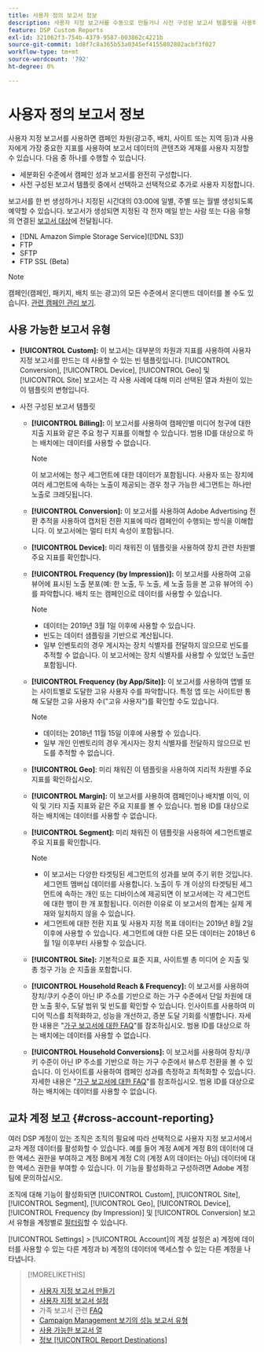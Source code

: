 ```yaml
---
title: 사용자 정의 보고서 정보
description: 사용자 지정 보고서를 수동으로 만들거나 사전 구성된 보고서 템플릿을 사용하는 옵션에 대해 알아봅니다.
feature: DSP Custom Reports
exl-id: 321062f3-754b-4379-9587-003862c4221b
source-git-commit: 1d8f7c8a365b53a0345ef4155802802acbf3f027
workflow-type: tm+mt
source-wordcount: '792'
ht-degree: 0%

---
```


# 사용자 정의 보고서 정보

사용자 지정 보고서를 사용하면 캠페인 차원(광고주, 배치, 사이트 또는 지역 등)과 사용자에게 가장 중요한 지표를 사용하여 보고서 데이터의 콘텐츠와 게재를 사용자 지정할 수 있습니다. 다음 중 하나를 수행할 수 있습니다.

* 세분화된 수준에서 캠페인 성과 보고서를 완전히 구성합니다.
* 사전 구성된 보고서 템플릿 중에서 선택하고 선택적으로 추가로 사용자 지정합니다.

보고서를 한 번 생성하거나 지정된 시간대의 03:00에 일별, 주별 또는 월별 생성되도록 예약할 수 있습니다. 보고서가 생성되면 지정된 각 전자 메일 받는 사람 또는 다음 유형의 연결된 [보고서 대상](/help/dsp/reports/report-destinations/report-destination-about.md)에 전달됩니다.

* [!DNL Amazon Simple Storage Service]([!DNL S3])
* FTP
* SFTP
* FTP SSL (Beta)

>[!NOTE]
>
>캠페인(캠페인, 패키지, 배치 또는 광고)의 모든 수준에서 온디맨드 데이터를 볼 수도 있습니다. [관련 캠페인 관리 보기](/help/dsp/campaign-management/reports/campaign-reports-about.md).

## 사용 가능한 보고서 유형

* **[!UICONTROL Custom]:** 이 보고서는 대부분의 차원과 지표를 사용하여 사용자 지정 보고서를 만드는 데 사용할 수 있는 빈 템플릿입니다. [!UICONTROL Conversion], [!UICONTROL Device], [!UICONTROL Geo] 및 [!UICONTROL Site] 보고서는 각 사용 사례에 대해 미리 선택된 열과 차원이 있는 이 템플릿의 변형입니다.

* 사전 구성된 보고서 템플릿

   * **[!UICONTROL Billing]:** 이 보고서를 사용하여 캠페인별 미디어 청구에 대한 지출 지표와 같은 주요 청구 지표를 이해할 수 있습니다. 범용 ID를 대상으로 하는 배치에는 데이터를 사용할 수 없습니다.

     >[!NOTE]
     >
     >이 보고서에는 청구 세그먼트에 대한 데이터가 포함됩니다. 사용자 또는 장치에 여러 세그먼트에 속하는 노출이 제공되는 경우 청구 가능한 세그먼트는 하나만 노출로 크레딧됩니다.

   * **[!UICONTROL Conversion]:** 이 보고서를 사용하여 Adobe Advertising 전환 추적을 사용하여 캡처된 전환 지표에 따라 캠페인이 수행되는 방식을 이해합니다. 이 보고서에는 멀티 터치 속성이 포함됩니다.

   * **[!UICONTROL Device]:** 미리 채워진 이 템플릿을 사용하여 장치 관련 차원별 주요 지표를 확인합니다.

   * **[!UICONTROL Frequency (by Impression)]:** 이 보고서를 사용하여 고유 뷰어에 표시된 노출 분포(예: 한 노출, 두 노출, 세 노출 등을 본 고유 뷰어의 수)를 파악합니다. 배치 또는 캠페인으로 데이터를 사용할 수 있습니다.

     >[!NOTE]
     >
     >* 데이터는 2019년 3월 1일 이후에 사용할 수 있습니다.
     >* 빈도는 데이터 샘플링을 기반으로 계산됩니다.
     >* 일부 인벤토리의 경우 게시자는 장치 식별자를 전달하지 않으므로 빈도를 추적할 수 없습니다. 이 보고서에는 장치 식별자를 사용할 수 있었던 노출만 포함됩니다.

   * **[!UICONTROL Frequency (by App/Site)]:** 이 보고서를 사용하여 앱별 또는 사이트별로 도달한 고유 사용자 수를 파악합니다. 특정 앱 또는 사이트만 통해 도달한 고유 사용자 수(&quot;고유 사용자&quot;)를 확인할 수도 있습니다.

     >[!NOTE]
     >
     >* 데이터는 2018년 11월 15일 이후에 사용할 수 있습니다.
     >* 일부 개인 인벤토리의 경우 게시자는 장치 식별자를 전달하지 않으므로 빈도를 추적할 수 없습니다.

   * **[!UICONTROL Geo]**: 미리 채워진 이 템플릿을 사용하여 지리적 차원별 주요 지표를 확인하십시오.

   * **[!UICONTROL Margin]:** 이 보고서를 사용하여 캠페인이나 배치별 이익, 이익 및 기타 지출 지표와 같은 주요 지표를 볼 수 있습니다. 범용 ID를 대상으로 하는 배치에는 데이터를 사용할 수 없습니다.

   * **[!UICONTROL Segment]:** 미리 채워진 이 템플릿을 사용하여 세그먼트별로 주요 지표를 확인합니다.

     >[!NOTE]
     >
     >* 이 보고서는 다양한 타겟팅된 세그먼트의 성과를 보여 주기 위한 것입니다. 세그먼트 멤버십 데이터를 사용합니다. 노출이 두 개 이상의 타겟팅된 세그먼트에 속하는 개인 또는 디바이스에 제공되면 이 보고서에는 각 세그먼트에 대한 행이 한 개 포함됩니다. 이러한 이유로 이 보고서의 합계는 실제 게재와 일치하지 않을 수 있습니다.
     >* 세그먼트에 대한 전환 지표 및 사용자 지정 목표 데이터는 2019년 8월 2일 이후에 사용할 수 있습니다. 세그먼트에 대한 다른 모든 데이터는 2018년 6월 1일 이후부터 사용할 수 있습니다.

   * **[!UICONTROL Site]:** 기본적으로 표준 지표, 사이트별 총 미디어 순 지출 및 총 청구 가능 순 지출을 포함합니다.

   * **[!UICONTROL Household Reach & Frequency]:** 이 보고서를 사용하여 장치/쿠키 수준이 아닌 IP 주소를 기반으로 하는 가구 수준에서 단일 차원에 대한 노출 횟수, 도달 범위 및 빈도를 확인할 수 있습니다. 인사이트를 사용하여 미디어 믹스를 최적화하고, 성능을 개선하고, 증분 도달 기회를 식별합니다. 자세한 내용은 &quot;[가구 보고서에 대한 FAQ](/help/dsp/reports/faq-household-report.md)&quot;를 참조하십시오. 범용 ID를 대상으로 하는 배치에는 데이터를 사용할 수 없습니다.

   * **[!UICONTROL Household Conversions]:** 이 보고서를 사용하여 장치/쿠키 수준이 아닌 IP 주소를 기반으로 하는 가구 수준에서 뷰스루 전환을 볼 수 있습니다. 이 인사이트를 사용하여 캠페인 성과를 측정하고 최적화할 수 있습니다. 자세한 내용은 &quot;[가구 보고서에 대한 FAQ](/help/dsp/reports/faq-household-report.md)&quot;를 참조하십시오. 범용 ID를 대상으로 하는 배치에는 데이터를 사용할 수 없습니다.

## 교차 계정 보고 {#cross-account-reporting}

여러 DSP 계정이 있는 조직은 조직의 필요에 따라 선택적으로 사용자 지정 보고서에서 교차 계정 데이터를 활성화할 수 있습니다. 예를 들어 계정 A에게 계정 B의 데이터에 대한 액세스 권한을 부여하고 계정 B에게 계정 C의 (계정 A의 데이터는 아님) 데이터에 대한 액세스 권한을 부여할 수 있습니다. 이 기능을 활성화하고 구성하려면 Adobe 계정 팀에 문의하십시오.

조직에 대해 기능이 활성화되면 [!UICONTROL Custom], [!UICONTROL Site], [!UICONTROL Segment], [!UICONTROL Geo], [!UICONTROL Device], [!UICONTROL Frequency (by Impression)] 및 [!UICONTROL Conversion] 보고서 유형을 계정별로 [필터링](report-settings.md)할 수 있습니다.

[!UICONTROL Settings] > [!UICONTROL Account]의 계정 설정은 a) 계정에 데이터를 사용할 수 있는 다른 계정과 b) 계정의 데이터에 액세스할 수 있는 다른 계정을 나타냅니다.

>[!MORELIKETHIS]
>
>* [사용자 지정 보고서 만들기](/help/dsp/reports/report-create.md)
>* [사용자 지정 보고서 설정](/help/dsp/reports/report-settings.md)
>* 가족 보고서 관련 [FAQ](/help/dsp/reports/faq-household-report.md)
>* [Campaign Management 보기의 성능 보고서 유형](/help/dsp/campaign-management/reports/campaign-reports-about.md)
>* [사용 가능한 보고서 열](/help/dsp/reports/report-columns.md)
>* [정보 [!UICONTROL Report Destinations]](/help/dsp/reports/report-destinations/report-destination-about.md)
